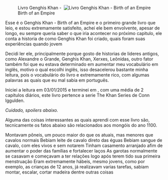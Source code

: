 <figure>
	<img align="right" alt="Livro Genghis Khan - Birth of an Empire" src="{{ site.url }}/resources/img/genghiskhan-birthempires.jpg" />
	<figcaption>Livro Genghis Khan - Birth of an Empire</figcaption>
</figure>

Esse é o Genghis Khan - Birth of an Empire e o primeiro grande livro que leio, e estou extremamente satisfeito, achei ele bem envolvente, apesar de longo, eu sempre queria saber o que iria acontecer no próximo capitulo, ele conta a historia de como Genghis Khan foi criado, quais foram suas experiências quando jovem

Decidi ler ele, principalmente porque gosto de historias de lideres antigos, como Alexandre o Grande, Genghis Khan, Xerxes, Leônidas, outro fator também foi que eu estava determinado em aumentar meu vocabulário em inglês, motivo o qual escolhi inglês, isso desacelerou bastante minha leitura, pois o vocabulário do livro e extremamente rico, com algumas palavras as quais que eu mal sabia em português.

Iniciei a leitura em 03/01/2015 e terminei em <data>, com uma média de 2 capítulos diários, este livro pertence a serie The Khan Series de Conn Iggulden.

*Cuidado, spoilers abaixo.*

Alguma das coisas interessantes as quais aprendi com esse livro são, tecnicamente os fatos abaixo são relacionados aos mongóis do ano 1100.

Montavam pôneis, um pouco maior do que os atuais, mas menores que cavalos normais
Bebiam leite de cavalo direto das éguas
Bebiam sangue de cavalo, com eles vivos e sem notarem
Tinham casamento arranjado afim de aumentar o poder das famílias e fortalecer laços
As garotas normalmente se casavam e começavam a ter relações logo após terem tido sua primeira menstruação
Eram extremamente hábeis, mesmo jovens, como por exemplo, as crianças de 12 anos, já realizavam varias tarefas, sabiam montar, escalar, cortar madeira dentre outras coisas
